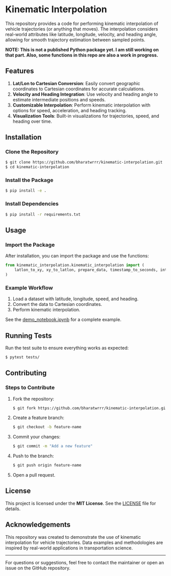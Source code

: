 # Kinematic Interpolation

This repository provides a code for performing kinematic interpolation of vehicle trajectories (or anything that moves). 
The interpolation considers real-world attributes like latitude, longitude, velocity, and heading angle, allowing for smooth trajectory estimation between sampled points.

**NOTE: This is not a published Python package yet. I am still working on that part. Also, some functions in this repo are also a work in progress.**

## Features
1. **Lat/Lon to Cartesian Conversion**: Easily convert geographic coordinates to Cartesian coordinates for accurate calculations.
2. **Velocity and Heading Integration**: Use velocity and heading angle to estimate intermediate positions and speeds.
3. **Customizable Interpolation**: Perform kinematic interpolation with options for speed, acceleration, and heading tracking.
4. **Visualization Tools**: Built-in visualizations for trajectories, speed, and heading over time.

## Installation

### Clone the Repository
```bash
$ git clone https://github.com/bharatwrrr/kinematic-interpolation.git
$ cd kinematic-interpolation
```

### Install the Package
```bash
$ pip install -e .
```

### Install Dependencies
```bash
$ pip install -r requirements.txt
```

## Usage

### Import the Package

After installation, you can import the package and use the functions:

```python
from kinematic_interpolation.kinematic_interpolation import (
    latlon_to_xy, xy_to_latlon, prepare_data, timestamp_to_seconds, interpolate_full_trajectory
)
```

### Example Workflow

1. Load a dataset with latitude, longitude, speed, and heading.
2. Convert the data to Cartesian coordinates.
3. Perform kinematic interpolation.

See the [demo_notebook.ipynb](notebooks/demo_notebook.ipynb) for a complete example.

## Running Tests

Run the test suite to ensure everything works as expected:

```bash
$ pytest tests/
```

## Contributing

### Steps to Contribute

1. Fork the repository:
   ```bash
   $ git fork https://github.com/bharatwrrr/kinematic-interpolation.git
   ```
2. Create a feature branch:
   ```bash
   $ git checkout -b feature-name
   ```
3. Commit your changes:
   ```bash
   $ git commit -m "Add a new feature"
   ```
4. Push to the branch:
   ```bash
   $ git push origin feature-name
   ```
5. Open a pull request.

## License

This project is licensed under the **MIT License**. See the [LICENSE](LICENSE) file for details.

## Acknowledgements

This repository was created to demonstrate the use of kinematic interpolation for vehicle trajectories. Data examples and methodologies are inspired by real-world applications in transportation science.

---

For questions or suggestions, feel free to contact the maintainer or open an issue on the GitHub repository.

